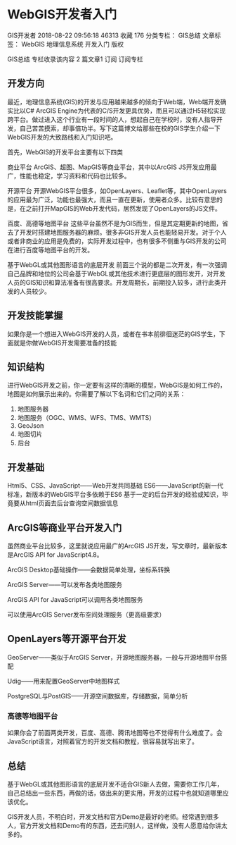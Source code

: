 # WebGIS开发者入门

GIS开发者 2018-08-22 09:56:18  46313  收藏 176
分类专栏： GIS总结 文章标签： WebGIS 地理信息系统 开发入门
版权

GIS总结
专栏收录该内容
2 篇文章1 订阅
订阅专栏
## 开发方向
最近，地理信息系统(GIS)的开发与应用越来越多的倾向于Web端，Web端开发确实比以C# ArcGIS Engine为代表的C/S开发更具优势，而且可以通过H5轻松实现跨平台。做过进入这个行业有一段时间的人，想起自己在学校时，没有人指导开发，自己苦苦摸索，却事倍功半。写下这篇博文给那些在校的GIS学生介绍一下WebGIS开发的大致路线和入门知识吧。

首先，WebGIS的开发平台主要有以下四类

商业平台
ArcGIS、超图、MapGIS等商业平台，其中以ArcGIS JS开发应用最广，性能也稳定，学习资料和代码也比较多。

开源平台
开源WebGIS平台很多，如OpenLayers、Leaflet等，其中OpenLayers的应用最为广泛，功能也最强大，而且一直在更新，使用者众多。比较有意思的是，在之前打开MapGIS的Web开发代码，居然发现了OpenLayers的JS文件。

百度、高德等地图平台
这些平台虽然不是为GIS而生，但是其定期更新的地图，省去了开发时搭建地图服务器的麻烦。很多非GIS开发人员也能轻易开发。对于个人或者非商业的应用是免费的，实际开发过程中，也有很多不侧重与GIS开发的公司在进行百度等地图平台的开发。

基于WebGL或其他图形语言的底层开发
前面三个说的都是二次开发，有一次强调自己品牌和地位的公司会基于WebGL或其他技术进行更底层的图形发开，对开发人员的GIS知识和算法准备有很高要求。开发周期长，前期投入较多，进行此类开发的人员较少。

## 开发技能掌握
如果你是一个想进入WebGIS开发的人员，或者在书本前徘徊迷茫的GIS学生，下面就是你做WebGIS开发需要准备的技能

## 知识结构
进行WebGIS开发之前，你一定要有这样的清晰的模型，WebGIS是如何工作的，地图是如何展示出来的。你需要了解以下名词和它们之间的关系：

1. 地图服务器
2. 地图服务（OGC、WMS、WFS、TMS、WMTS）
3. GeoJson
4. 地图切片
5. 后台







## 开发基础
Html5、CSS、JavaScript——Web开发共同基础
ES6——JavaScript的新一代标准，新版本的WebGIS平台多依赖于ES6
基于一定的后台开发的经验或知识，毕竟要从html页面去后台查询空间数据信息

## ArcGIS等商业平台开发入门
虽然商业平台比较多，这里就说应用最广的ArcGIS JS开发，写文章时，最新版本是ArcGIS API for JavaScript4.8。

ArcGIS Desktop基础操作——会数据简单处理，坐标系转换

ArcGIS Server——可以发布各类地图服务

ArcGIS API for JavaScript可以调用各类地图服务

可以使用ArcGIS Server发布空间处理服务（更高级要求）

## OpenLayers等开源平台开发
GeoServer——类似于ArcGIS Server，开源地图服务器，一般与开源地图平台搭配

Udig——用来配置GeoServer中地图样式

PostgreSQL与PostGIS——开源空间数据库，存储数据，简单分析

### 高德等地图平台
如果你会了前面两类开发，百度、高德、腾讯地图等也不觉得有什么难度了。会JavaScript语言，对照着官方的开发文档和教程，很容易就写出来了。

## 总结
基于WebGL或其他图形语言的底层开发不适合GIS新人去做，需要你工作几年，自己总结出一些东西，再做的话，做出来的更实用，开发的过程中也就知道哪里应该优化。

GIS开发人员，不明白时，开发文档和官方Demo是最好的老师。经常遇到很多人，官方开发文档和Demo有的东西，还去问别人，这样做，没有人愿意给你讲太多的。